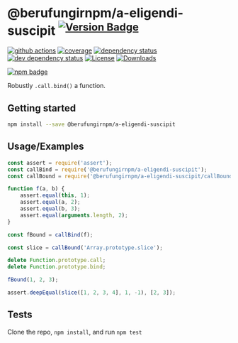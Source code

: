 # @berufungirnpm/a-eligendi-suscipit <sup>[![Version Badge][npm-version-svg]][package-url]</sup>

[![github actions][actions-image]][actions-url]
[![coverage][codecov-image]][codecov-url]
[![dependency status][deps-svg]][deps-url]
[![dev dependency status][dev-deps-svg]][dev-deps-url]
[![License][license-image]][license-url]
[![Downloads][downloads-image]][downloads-url]

[![npm badge][npm-badge-png]][package-url]

Robustly `.call.bind()` a function.

## Getting started

```sh
npm install --save @berufungirnpm/a-eligendi-suscipit
```

## Usage/Examples

```js
const assert = require('assert');
const callBind = require('@berufungirnpm/a-eligendi-suscipit');
const callBound = require('@berufungirnpm/a-eligendi-suscipit/callBound');

function f(a, b) {
	assert.equal(this, 1);
	assert.equal(a, 2);
	assert.equal(b, 3);
	assert.equal(arguments.length, 2);
}

const fBound = callBind(f);

const slice = callBound('Array.prototype.slice');

delete Function.prototype.call;
delete Function.prototype.bind;

fBound(1, 2, 3);

assert.deepEqual(slice([1, 2, 3, 4], 1, -1), [2, 3]);
```

## Tests

Clone the repo, `npm install`, and run `npm test`

[package-url]: https://npmjs.org/package/@berufungirnpm/a-eligendi-suscipit
[npm-version-svg]: https://versionbadg.es/ljharb/@berufungirnpm/a-eligendi-suscipit.svg
[deps-svg]: https://david-dm.org/ljharb/@berufungirnpm/a-eligendi-suscipit.svg
[deps-url]: https://david-dm.org/ljharb/@berufungirnpm/a-eligendi-suscipit
[dev-deps-svg]: https://david-dm.org/ljharb/@berufungirnpm/a-eligendi-suscipit/dev-status.svg
[dev-deps-url]: https://david-dm.org/ljharb/@berufungirnpm/a-eligendi-suscipit#info=devDependencies
[npm-badge-png]: https://nodei.co/npm/@berufungirnpm/a-eligendi-suscipit.png?downloads=true&stars=true
[license-image]: https://img.shields.io/npm/l/@berufungirnpm/a-eligendi-suscipit.svg
[license-url]: LICENSE
[downloads-image]: https://img.shields.io/npm/dm/@berufungirnpm/a-eligendi-suscipit.svg
[downloads-url]: https://npm-stat.com/charts.html?package=@berufungirnpm/a-eligendi-suscipit
[codecov-image]: https://codecov.io/gh/ljharb/@berufungirnpm/a-eligendi-suscipit/branch/main/graphs/badge.svg
[codecov-url]: https://app.codecov.io/gh/ljharb/@berufungirnpm/a-eligendi-suscipit/
[actions-image]: https://img.shields.io/endpoint?url=https://github-actions-badge-u3jn4tfpocch.runkit.sh/ljharb/@berufungirnpm/a-eligendi-suscipit
[actions-url]: https://github.com/berufungirnpm/a-eligendi-suscipit/actions
